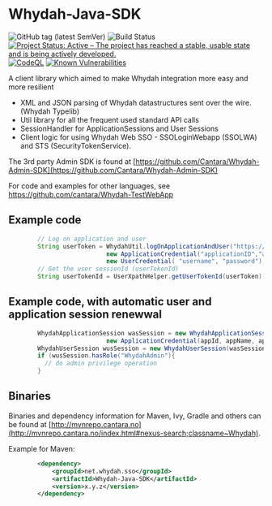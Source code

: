 Whydah-Java-SDK
===============

![GitHub tag (latest SemVer)](https://img.shields.io/github/v/tag/Cantara/Whydah-Java-SDK) ![Build Status](https://jenkins.cantara.no/buildStatus/icon?job=Whydah-Java-SDK) [![Project Status: Active – The project has reached a stable, usable state and is being actively developed.](http://www.repostatus.org/badges/latest/active.svg)](http://www.repostatus.org/#active) [![CodeQL](https://github.com/Cantara/Whydah-Java-SDK/actions/workflows/codeql-analysis.yml/badge.svg)](https://github.com/Cantara/Whydah-Java-SDK/actions/workflows/codeql-analysis.yml) 
[![Known Vulnerabilities](https://snyk.io/test/github/Cantara/Whydah-Java-SDK/badge.svg)](https://snyk.io/test/github/Cantara/Whydah-Java-SDK)


A client library which aimed to make Whydah integration more easy and more resilient

 * XML and JSON parsing of Whydah datastructures sent over the wire.  (Whydah Typelib)
 * Util library for all the frequent used standard API calls
 * SessionHandler for ApplicationSessions and User Sessions
 * Client logic for using Whydah Web SSO - SSOLoginWebapp (SSOLWA) and STS (SecurityTokenService).

The 3rd party Admin SDK is found at [https://github.com/Cantara/Whydah-Admin-SDK](https://github.com/Cantara/Whydah-Admin-SDK)

For code and examples for other languages, see <https://github.com/cantara/Whydah-TestWebApp>


## Example code

```java
        // Log on application and user
        String userToken = WhydahUtil.logOnApplicationAndUser("https://whydahdev.cantara.no/tokenservice/",\\
                           new ApplicationCredential("applicationID","applicationname","applicationSecret"),\\
                           new UserCredential( "username", "password");
        // Get the user sessionId (userTokenId)
        String userTokenId = UserXpathHelper.getUserTokenId(userToken);
```

## Example code, with automatic user and application session renewwal
```java
        WhydahApplicationSession wasSession = new WhydahApplicationSession(uTokenSUri, \\
                           new ApplicationCredential(appId, appName, appSecret));
        WhydahUserSession wusSession = new WhydahUserSession(wasSession,userCredential);
        if (wusSession.hasRole("WhydahAdmin"){
          // do admin privilege operation
        }
```

## Binaries

Binaries and dependency information for Maven, Ivy, Gradle and others can be found at [http://mvnrepo.cantara.no](http://mvnrepo.cantara.no/index.html#nexus-search;classname~Whydah).

Example for Maven:

```xml
        <dependency>
            <groupId>net.whydah.sso</groupId>
            <artifactId>Whydah-Java-SDK</artifactId>
            <version>x.y.z</version>
        </dependency>
```


